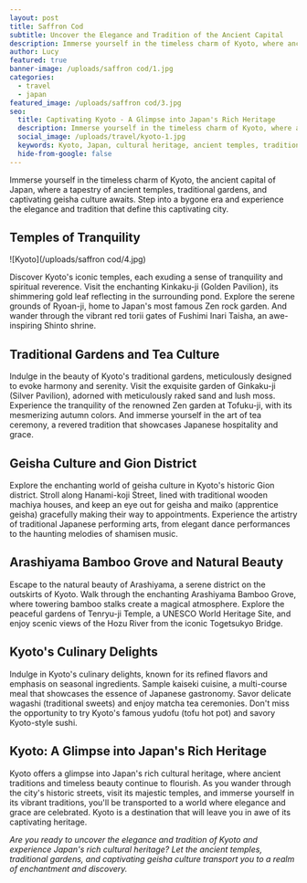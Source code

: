 ```yaml
---
layout: post
title: Saffron Cod
subtitle: Uncover the Elegance and Tradition of the Ancient Capital
description: Immerse yourself in the timeless charm of Kyoto, where ancient temples, traditional gardens, and captivating geisha culture transport you to a bygone era.
author: Lucy
featured: true
banner-image: /uploads/saffron cod/1.jpg
categories:
  - travel
  - japan
featured_image: /uploads/saffron cod/3.jpg
seo:
  title: Captivating Kyoto - A Glimpse into Japan's Rich Heritage
  description: Immerse yourself in the timeless charm of Kyoto, where ancient temples, traditional gardens, and captivating geisha culture transport you to a bygone era.
  social_image: /uploads/travel/kyoto-1.jpg
  keywords: Kyoto, Japan, cultural heritage, ancient temples, traditional gardens, geisha culture
  hide-from-google: false
---
```



Immerse yourself in the timeless charm of Kyoto, the ancient capital of Japan, where a tapestry of ancient temples, traditional gardens, and captivating geisha culture awaits. Step into a bygone era and experience the elegance and tradition that define this captivating city.

## Temples of Tranquility

![Kyoto](/uploads/saffron cod/4.jpg)

Discover Kyoto's iconic temples, each exuding a sense of tranquility and spiritual reverence. Visit the enchanting Kinkaku-ji (Golden Pavilion), its shimmering gold leaf reflecting in the surrounding pond. Explore the serene grounds of Ryoan-ji, home to Japan's most famous Zen rock garden. And wander through the vibrant red torii gates of Fushimi Inari Taisha, an awe-inspiring Shinto shrine.

## Traditional Gardens and Tea Culture

Indulge in the beauty of Kyoto's traditional gardens, meticulously designed to evoke harmony and serenity. Visit the exquisite garden of Ginkaku-ji (Silver Pavilion), adorned with meticulously raked sand and lush moss. Experience the tranquility of the renowned Zen garden at Tofuku-ji, with its mesmerizing autumn colors. And immerse yourself in the art of tea ceremony, a revered tradition that showcases Japanese hospitality and grace.

## Geisha Culture and Gion District

Explore the enchanting world of geisha culture in Kyoto's historic Gion district. Stroll along Hanami-koji Street, lined with traditional wooden machiya houses, and keep an eye out for geisha and maiko (apprentice geisha) gracefully making their way to appointments. Experience the artistry of traditional Japanese performing arts, from elegant dance performances to the haunting melodies of shamisen music.

## Arashiyama Bamboo Grove and Natural Beauty

Escape to the natural beauty of Arashiyama, a serene district on the outskirts of Kyoto. Walk through the enchanting Arashiyama Bamboo Grove, where towering bamboo stalks create a magical atmosphere. Explore the peaceful gardens of Tenryu-ji Temple, a UNESCO World Heritage Site, and enjoy scenic views of the Hozu River from the iconic Togetsukyo Bridge.

## Kyoto's Culinary Delights

Indulge in Kyoto's culinary delights, known for its refined flavors and emphasis on seasonal ingredients. Sample kaiseki cuisine, a multi-course meal that showcases the essence of Japanese gastronomy. Savor delicate wagashi (traditional sweets) and enjoy matcha tea ceremonies. Don't miss the opportunity to try Kyoto's famous yudofu (tofu hot pot) and savory Kyoto-style sushi.

## Kyoto: A Glimpse into Japan's Rich Heritage

Kyoto offers a glimpse into Japan's rich cultural heritage, where ancient traditions and timeless beauty continue to flourish. As you wander through the city's historic streets, visit its majestic temples, and immerse yourself in its vibrant traditions, you'll be transported to a world where elegance and grace are celebrated. Kyoto is a destination that will leave you in awe of its captivating heritage.

*Are you ready to uncover the elegance and tradition of Kyoto and experience Japan's rich cultural heritage? Let the ancient temples, traditional gardens, and captivating geisha culture transport you to a realm of enchantment and discovery.*
